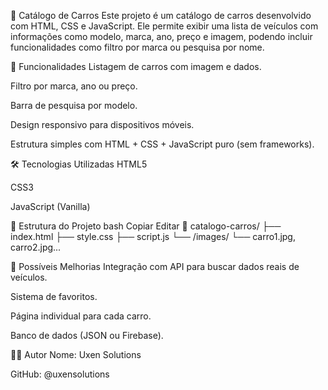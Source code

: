 🚗 Catálogo de Carros
Este projeto é um catálogo de carros desenvolvido com HTML, CSS e JavaScript. Ele permite exibir uma lista de veículos com informações como modelo, marca, ano, preço e imagem, podendo incluir funcionalidades como filtro por marca ou pesquisa por nome.



🧩 Funcionalidades
Listagem de carros com imagem e dados.

Filtro por marca, ano ou preço.

Barra de pesquisa por modelo.

Design responsivo para dispositivos móveis.

Estrutura simples com HTML + CSS + JavaScript puro (sem frameworks).

🛠 Tecnologias Utilizadas
HTML5

CSS3

JavaScript (Vanilla)

📁 Estrutura do Projeto
bash
Copiar
Editar
📁 catalogo-carros/
├── index.html
├── style.css
├── script.js
└── /images/
    └── carro1.jpg, carro2.jpg...


📌 Possíveis Melhorias
Integração com API para buscar dados reais de veículos.

Sistema de favoritos.

Página individual para cada carro.

Banco de dados (JSON ou Firebase).

👨‍💻 Autor
Nome: Uxen Solutions

GitHub: @uxensolutions

